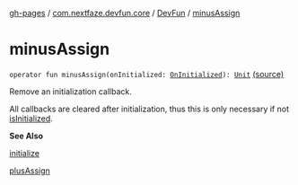 [gh-pages](../../index.md) / [com.nextfaze.devfun.core](../index.md) / [DevFun](index.md) / [minusAssign](./minus-assign.md)

# minusAssign

`operator fun minusAssign(onInitialized: `[`OnInitialized`](../-on-initialized.md)`): `[`Unit`](https://kotlinlang.org/api/latest/jvm/stdlib/kotlin/-unit/index.html) [(source)](https://github.com/NextFaze/dev-fun/tree/master/devfun/src/main/java/com/nextfaze/devfun/core/DevFun.kt#L383)

Remove an initialization callback.

All callbacks are cleared after initialization, thus this is only necessary if not [isInitialized](is-initialized.md).

**See Also**

[initialize](initialize.md)

[plusAssign](plus-assign.md)

